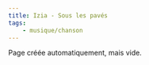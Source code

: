 ```yaml
---
title: Izia - Sous les pavés
tags:
    - musique/chanson
---
```


Page créée automatiquement, mais vide.
